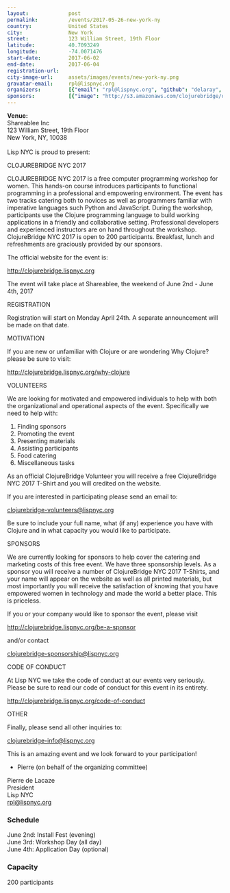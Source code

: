 ```yaml
---
layout:             post
permalink:          /events/2017-05-26-new-york-ny
country:            United States
city:               New York
street:             123 William Street, 19th Floor
latitude:           40.7093249
longitude:          -74.0071476
start-date:         2017-06-02
end-date:           2017-06-04
registration-url:
city-image-url:     assets/images/events/new-york-ny.png
gravatar-email:     rpl@lispnyc.org
organizers:         [{"email": "rpl@lispnyc.org", "github": "delaray", "name": "Pierre de Lacaze", "twitter": null}, {"email": "heow@lispnyc.org", "github": "heow", "name": "Heow Goodman", "twitter": null}, {"email": null, "github": null, "name": "Yulia Shea", "twitter": null}, {"email": null, "github": null, "name": "Evan Misshula", "twitter": null}, {"email": null, "github": null, "name": "D Schmüdde", "twitter": null}, {"email": null, "github": null, "name": "Stuart Sierra", "twitter": null}, {"email": "david@shareablee.com", "github": null, "name": "David Bachowski", "twitter": null}, {"email": "gloria@shareablee.com", "github": null, "name": "Gloria Stitt", "twitter": null}, {"email": "kat@shareablee.com", "github": null, "name": "Katherine Appelian", "twitter": null}]
sponsors:           [{"image": "http://s3.amazonaws.com/clojurebridge/original/204/lispnyc-logo-light.gif?1490715641", "name": "Lisp NYC", "url": "clojurebridge.lispnyc.org"}]
---
```


**Venue:**<br/>
Shareablee Inc<br/>
123 William Street, 19th Floor<br/>
New York, NY, 10038<br/>
<br/>
Lisp NYC is proud to present:

CLOJUREBRIDGE NYC 2017

CLOJUREBRIDGE NYC 2017 is a free computer programming workshop for women. This hands-on course introduces participants to functional programming in a professional and empowering environment. The event has two tracks catering both to novices as well as programmers familiar with imperative languages such Python and JavaScript. During the workshop, participants use the Clojure programming language to build working applications in a friendly and collaborative setting. Professional developers and experienced instructors are on hand throughout the workshop. ClojureBridge NYC 2017 is open to 200 participants. Breakfast, lunch and refreshments are graciously provided by our sponsors.

The official website for the event is:

<http://clojurebridge.lispnyc.org>

The event will take place at Shareablee, the weekend of June 2nd - June 4th, 2017

REGISTRATION

Registration will start on Monday April 24th. A separate announcement will be made on that date.



MOTIVATION

If you are new or unfamiliar with Clojure or are wondering Why Clojure? please be sure to visit:

<http://clojurebridge.lispnyc.org/why-clojure>


VOLUNTEERS

We are looking for motivated and empowered individuals to help with both the organizational and operational aspects of the event. Specifically we need  to help with:

1. Finding sponsors
2. Promoting the event
3. Presenting materials
4. Assisting participants
5. Food catering
6. Miscellaneous tasks

As an official ClojureBridge Volunteer you will receive a free ClojureBridge NYC 2017 T-Shirt and you will credited on the website.

If you are interested in participating please send an email to:

clojurebridge-volunteers@lispnyc.org

Be sure to include your full name, what (if any) experience you have with Clojure and in what capacity you would like to participate.



SPONSORS

We are currently looking for sponsors to help cover the catering and marketing costs of this free event. We have three sponsorship levels. As a sponsor you will receive a number of ClojureBridge NYC 2017 T-Shirts, and your name will appear on the website as well as all printed materials, but most importantly you will receive the satisfaction of knowing that you have empowered women in technology and made the world a better place. This is priceless.

If you or your company would like to sponsor the event, please visit

<http://clojurebridge.lispnyc.org/be-a-sponsor>

and/or contact

<clojurebridge-sponsorship@lispnyc.org>



CODE OF CONDUCT

At Lisp NYC we take the code of conduct at our events very seriously. Please be sure to read our code of conduct for this event in its entirety.

<http://clojurebridge.lispnyc.org/code-of-conduct>




OTHER

Finally, please send all other inquiries to:

<clojurebridge-info@lispnyc.org>


This is an amazing event and we look forward to your participation!

- Pierre (on behalf of the organizing committee)

Pierre de Lacaze<br/>
President<br/>
Lisp NYC<br/>
<rpl@lispnyc.org>

### Schedule
June 2nd: Install Fest (evening)<br/>
June 3rd: Workshop Day (all day)<br/>
June 4th: Application Day (optional)<br/>

### Capacity
200 participants
